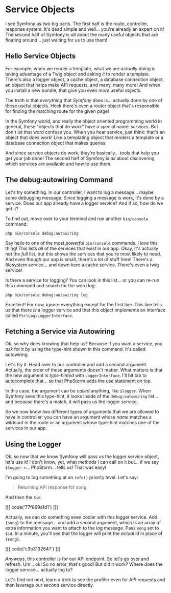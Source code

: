 # Service Objects

I see Symfony as two big parts. The first half is the route, controller, response
system. It's dead simple and well... you're already an expert on it! The second half
of Symfony is *all* about the many useful objects that are floating around... just
waiting for us to use them!

## Hello Service Objects

For example, when we render a template, what we are *actually* doing is taking
advantage of a Twig object and asking *it* to render a template. There's also a
logger object, a cache object, a database connection object, an object that helps
make API requests, and many, many more! And when you install a new bundle, that
give you even *more* useful objects.

The truth is that *everything* that *Symfony* does is... actually done by
one of these useful objects. Heck there's even a router object that's responsible
for finding the matching route for the given page!

In the Symfony world, and really the object oriented programming world in general,
these "objects that do work" have a special name: *services*. But don't let that
word confuse you. When you hear service, just think: that's an object that does
work! Like a templating object that renders a template or a database connection object
that makes queries.

And since service objects do work, they're basically... tools that help you get
your job done! The second half of Symfony is *all* about discovering which services
are available and how to use them.

## The debug:autowiring Command

Let's try something. In our controller, I want to log a message... maybe some
debugging message. Since logging a message is work, it's done by a service. Does
our app already have a logger service? And if so, how do we get it?

To find out, move over to your terminal and run another `bin/console` command:

```terminal
php bin/console debug:autowiring
```

Say hello to one of the most *powerful* `bin/console` commands. I *love* this thing!
This lists *all* of the services that exist in our app. Okay, it's actually not the
*full* list, but this shows the services that you're most likely to need.
And even though our app is small, there's a lot of stuff here! There's a filesystem
service... and down here a cache service. There's even a twig service!

Is there a service for logging? You can look in this list... or you can re-run this
command and search for the word log:

```terminal-silent
php bin/console debug:autowiring log
```

Excellent! For now, ignore everything except for the first line. This line tells
us that there *is* a logger service and that this object implements an interface
called `Psr\Log\LoggerInterface`.

## Fetching a Service via Autowiring

Ok, so why does knowing that help us? Because if you want a service, you *ask* for
it by using the type-hint shown in this command. It's called autowiring.

Let's try it. Head over to our controller and add a second argument. Actually,
the order of these arguments doesn't matter. What matters is that the new argument
is *type-hinted* with `LoggerInterface`. I'll hit tab to autocomplete that... so
that PhpStorm adds the use statement on top.

In this case, the argument can be *called* anything, like `$logger`. When Symfony
sees this type-hint, it looks inside of the `debug:autowiring` list... and because
there's a match, it will pass us the logger service.

So we now know *two* different types of arguments that we are allowed to have in
controller: you can have an argument whose *name* matches a wildcard in the route
*or* an argument whose type-hint matches one of the services in our app.

## Using the Logger

Ok, so now that we know Symfony will pass us the logger service object, let's use
it! I don't know, yet, what *methods* I can call on it but... if we say
`$logger->`... PhpStorm... tells us! That was easy!

I'm going to log something at an `info()` priority level. Let's say:

> Returning API response for song

And then the `$id`.

[[[ code('77f869a1d1') ]]]
    
Actually, we can do something even cooler with this logger
service. Add `{song}` to the message... and add a second argument, which
is an array of extra information you want to attach to the log message. Pass `song`
set to `$id`. In a minute, you'll see that the logger will print the *actual* id
in place of `{song}`.

[[[ code('c3b3132647') ]]]

*Anyways*, this controller is for our API endpoint. So let's go over and refresh.
Um... ok! So no error, that's good! But did it work? Where does the logger service...
actually log to?

Let's find out next, learn a trick to see the profiler even for API requests and
then leverage our *second* service directly.
